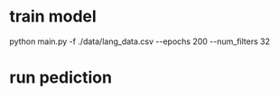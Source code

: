 

# train model

python main.py -f ./data/lang_data.csv --epochs 200 --num_filters 32

# run pediction
